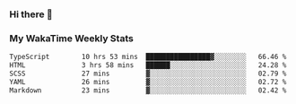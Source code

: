 ### Hi there 👋

<!--
**royschrauwen/royschrauwen** is a ✨ _special_ ✨ repository because its `README.md` (this file) appears on your GitHub profile.

Here are some ideas to get you started:

- 🔭 I’m currently working on ...
- 🌱 I’m currently learning ...
- 👯 I’m looking to collaborate on ...
- 🤔 I’m looking for help with ...
- 💬 Ask me about ...
- 📫 How to reach me: ...
- 😄 Pronouns: ...
- ⚡ Fun fact: ...
-->


### My WakaTime Weekly Stats
<!--START_SECTION:waka-->

```txt
TypeScript        10 hrs 53 mins  ████████████████▓░░░░░░░░   66.46 %
HTML              3 hrs 58 mins   ██████░░░░░░░░░░░░░░░░░░░   24.28 %
SCSS              27 mins         ▓░░░░░░░░░░░░░░░░░░░░░░░░   02.79 %
YAML              26 mins         ▓░░░░░░░░░░░░░░░░░░░░░░░░   02.72 %
Markdown          23 mins         ▓░░░░░░░░░░░░░░░░░░░░░░░░   02.42 %
```

<!--END_SECTION:waka-->
